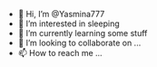 - 👋 Hi, I’m @Yasmina777
- 👀 I’m interested in sleeping
- 🌱 I’m currently learning some stuff
- 💞️ I’m looking to collaborate on ...
- 📫 How to reach me ...

<!---
Yasmina777/Yasmina777 is a ✨ special ✨ repository because its `README.md` (this file) appears on your GitHub profile.
You can click the Preview link to take a look at your changes.
--->
